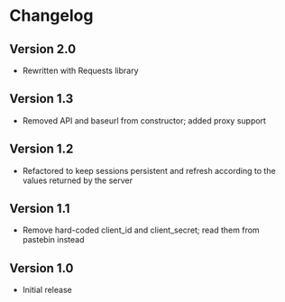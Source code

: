 # Changelog

## Version 2.0
- Rewritten with Requests library

## Version 1.3
- Removed API and baseurl from constructor; added proxy support

## Version 1.2
- Refactored to keep sessions persistent and refresh according to the values returned
by the server

## Version 1.1
- Remove hard-coded client\_id and client\_secret; read them from pastebin instead

## Version 1.0
- Initial release
